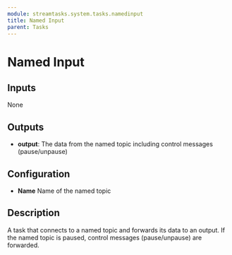 ```yaml
---
module: streamtasks.system.tasks.namedinput
title: Named Input
parent: Tasks
---
```

# Named Input

## Inputs
None

## Outputs
* **output**: The data from the named topic including control messages (pause/unpause)

## Configuration
* **Name** Name of the named topic

## Description
A task that connects to a named topic and forwards its data to an output. If the named topic is paused, control messages (pause/unpause) are forwarded.